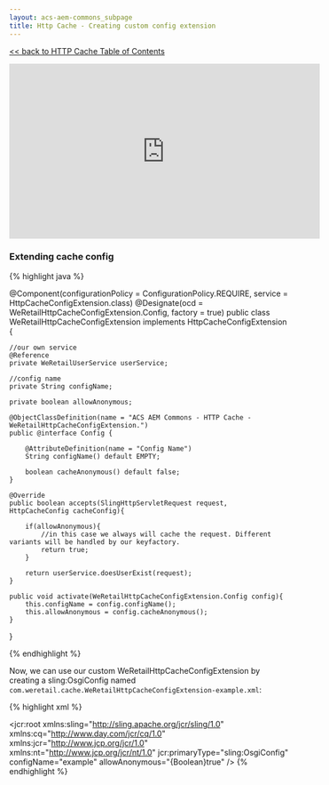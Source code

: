```yaml
---
layout: acs-aem-commons_subpage
title: Http Cache - Creating custom config extension
---
```


[<< back to HTTP Cache Table of Contents](../index.html)

<iframe width="560" height="315" src="https://www.youtube.com/embed/0J9iyOOQNX8" frameborder="0" allow="accelerometer; autoplay; encrypted-media; gyroscope; picture-in-picture" allowfullscreen></iframe>

### Extending cache config

{% highlight java %}

@Component(configurationPolicy = ConfigurationPolicy.REQUIRE, service = HttpCacheConfigExtension.class)
@Designate(ocd = WeRetailHttpCacheConfigExtension.Config, factory = true)
public class WeRetailHttpCacheConfigExtension implements HttpCacheConfigExtension {

    //our own service
    @Reference
    private WeRetailUserService userService;

    //config name
    private String configName;

    private boolean allowAnonymous;

    @ObjectClassDefinition(name = "ACS AEM Commons - HTTP Cache - WeRetailHttpCacheConfigExtension.")
    public @interface Config {

        @AttributeDefinition(name = "Config Name")
        String configName() default EMPTY;

        boolean cacheAnonymous() default false;
    }

    @Override
    public boolean accepts(SlingHttpServletRequest request, HttpCacheConfig cacheConfig){

        if(allowAnonymous){
            //in this case we always will cache the request. Different variants will be handled by our keyfactory.
            return true;
        }

        return userService.doesUserExist(request);
    }

    public void activate(WeRetailHttpCacheConfigExtension.Config config){
        this.configName = config.configName();
        this.allowAnonymous = config.cacheAnonymous();
    }
}

{% endhighlight %}  

Now, we can use our custom WeRetailHttpCacheConfigExtension by creating a sling:OsgiConfig named `com.weretail.cache.WeRetailHttpCacheConfigExtension-example.xml`:

{% highlight xml %}
<?xml version="1.0" encoding="UTF-8"?>
<jcr:root xmlns:sling="http://sling.apache.org/jcr/sling/1.0" xmlns:cq="http://www.day.com/jcr/cq/1.0"
    xmlns:jcr="http://www.jcp.org/jcr/1.0" xmlns:nt="http://www.jcp.org/jcr/nt/1.0"
    jcr:primaryType="sling:OsgiConfig"
    configName="example"
    allowAnonymous="{Boolean}true"
 />
 {% endhighlight %} 
